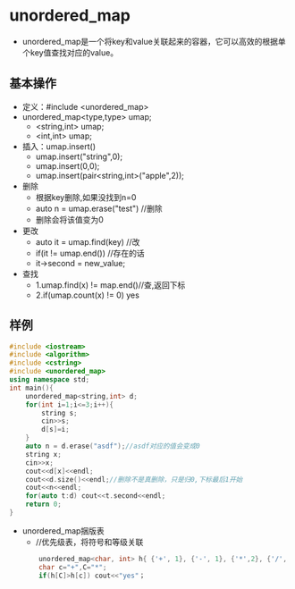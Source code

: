 # unordered_map
* unordered_map是一个将key和value关联起来的容器，它可以高效的根据单个key值查找对应的value。
## 基本操作
* 定义：#include <unordered_map>
* unordered_map<type,type> umap;
  * <string,int> umap;
  * <int,int> umap;
* 插入：umap.insert()
  * umap.insert("string",0);
  * umap.insert(0,0);
  * umap.insert(pair<string,int>("apple",2));
* 删除
  * 根据key删除,如果没找到n=0
  * auto n = umap.erase("test")   //删除
  * 删除会将该值变为0
* 更改
  * auto it = umap.find(key) //改
  * if(it != umap.end()) //存在的话
  * it->second = new_value; 
* 查找
  * 1.umap.find(x) != map.end()//查,返回下标
  * 2.if(umap.count(x) != 0) yes
## 样例
```c++
#include <iostream>
#include <algorithm>
#include <cstring>
#include <unordered_map>
using namespace std;
int main(){
    unordered_map<string,int> d;
    for(int i=1;i<=3;i++){
        string s;
        cin>>s;
        d[s]=i;
    }
    auto n = d.erase("asdf");//asdf对应的值会变成0
    string x;
    cin>>x;
    cout<<d[x]<<endl;
    cout<<d.size()<<endl;//删除不是真删除，只是归0,下标最后1开始
    cout<<n<<endl;
    for(auto t:d) cout<<t.second<<endl;
    return 0;
}
```
* unordered_map捆版表
  * //优先级表，将符号和等级关联
  ```c++
      unordered_map<char, int> h{ {'+', 1}, {'-', 1}, {'*',2}, {'/', 2} };
      char c="+",C="*";
      if(h[C]>h[c]) cout<<"yes"；
  ```
